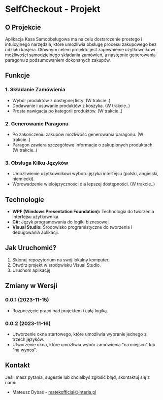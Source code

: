 # SelfCheckout - Projekt

## O Projekcie

Aplikacja Kasa Samoobsługowa ma na celu dostarczenie prostego i intuicyjnego narzędzia, które umożliwia obsługę procesu zakupowego bez udziału kasjera. Głównym celem projektu jest zapewnienie użytkownikowi możliwości samodzielnego składania zamówień, a następnie generowania paragonu z podsumowaniem dokonanych zakupów.

## Funkcje

### 1. Składanie Zamówienia

- Wybór produktów z dostępnej listy. (W trakcie..)
- Dodawanie i usuwanie produktów z koszyka. (W trakcie..)
- Prosta nawigacja po kategorii produktów. (W trakcie..)

### 2. Generowanie Paragonu

- Po zakończeniu zakupów możliwość generowania paragonu. (W trakcie..)
- Paragon zawiera szczegółowe informacje o zakupionych produktach. (W trakcie..)

### 3. Obsługa Kilku Języków

- Umożliwienie użytkownikowi wyboru języka interfejsu (polski, angielski, niemiecki).
- Wprowadzenie wielojęzyczności dla lepszej dostępności. (W trakcie..)

## Technologie

- **WPF (Windows Presentation Foundation):** Technologia do tworzenia interfejsu użytkownika.
- **C#:** Język programowania do logiki biznesowej.
- **Visual Studio:** Środowisko programistyczne do tworzenia i debugowania aplikacji.

## Jak Uruchomić?

1. Sklonuj repozytorium na swój lokalny komputer.
2. Otwórz projekt w środowisku Visual Studio.
3. Uruchom aplikację.

## Zmiany w Wersji

### 0.0.1 (2023-11-15)

- Rozpoczęcie pracy nad projektem i całą logiką.

### 0.0.2 (2023-11-16)

- Utworzenie okna startowego, które umożliwia wybranie jednego z trzech języków.
- Utworzenie okna, które umożliwia wybór zamówienia "na miejscu" lub "na wynos".

## Kontakt

Jeśli masz pytania, sugestie lub chciałbyś zgłosić błąd, skontaktuj się z nami:

- Mateusz Dybaś - matekofficial@interia.pl
